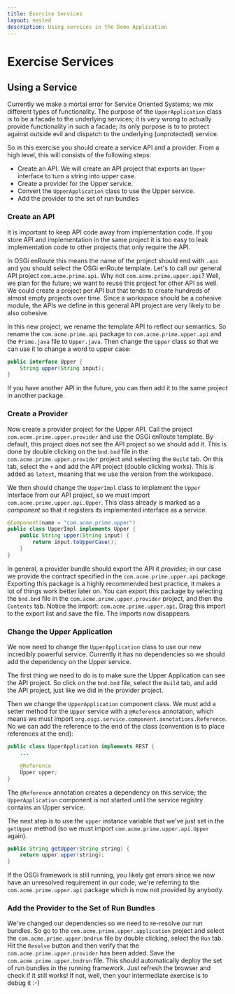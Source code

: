 ```yaml
---
title: Exercise Services
layout: nested
description: Using services in the Demo Application
---
```


# Exercise Services

## Using a Service

Currently we make a mortal error for Service Oriented Systems; we mix different types of functionality. The purpose of the `UpperApplication` class is to be a facade to the underlying services; it is very wrong to actually provide functionality in such a facade; its only purpose is to to protect against outside evil and dispatch to the underlying (unprotected) service. 

So in this exercise you should create a service API and a provider. From a high level, this will consists of the following steps:

* Create an API. We will create an API project that exports an `Upper` interface to turn a string into upper case.
* Create a provider for the Upper service.
* Convert the `UpperApplication` class to use the Upper service.
* Add the provider to the set of run bundles

### Create an API

It is important to keep API code away from implementation code. If you store API and implementation in the same project it is too easy to leak implementation code to other projects that only require the API.
 
In OSGi enRoute this means the name of the project should end with `.api` and you should select the OSGi enRoute template. Let's to call our general API project `com.acme.prime.api`. Why not `com.acme.prime.upper.api`? Well, we plan for the future; we want to reuse this project for other API as well. We could create a project per API but that tends to create hundreds of almost empty projects over time. Since a workspace should be a cohesive module, the APIs we define in this general API project are very likely to be also cohesive.

In this new project, we rename the template API to reflect our semantics. So rename the `com.acme.prime.api` package to `com.acme.prime.upper.api` and the `Prime.java` file to `Upper.java`. Then change the `Upper` class so that we can use it to change a word to upper case:
```java
public interface Upper {
	String upper(String input);
}
```
If you have another API in the future, you can then add it to the same project in another package.

### Create a Provider

Now create a provider project for the Upper API. Call the project `com.acme.prime.upper.provider` and use the OSGi enRoute template. By default, this project does not see the API project so we should add it. This is done by double clicking on the `bnd.bnd` file in the `com.acme.prime.upper.provider` project and selecting the `Build` tab. On this tab, select the `+` and add the API project (double clicking works). This is added as `latest`, meaning that we use the version from the workspace.

We then should change the `UpperImpl` class to implement the `Upper` interface from our API project, so we must import `com.acme.prime.upper.api.Upper`. This class already is marked as a _component_ so that it registers its implemented interface as a service.
```java
@Component(name = "com.acme.prime.upper")
public class UpperImpl implements Upper {
	public String upper(String input) {
		return input.toUpperCase();
	}
}
```
In general, a provider bundle should export the API it _provides_; in our case we provide the contract specified in the `com.acme.prime.upper.api` package. Exporting this package is a highly recommended best practice, it makes a lot of things work better later on. You can export this package by selecting the `bnd.bnd` file in the `com.acme.prime.upper.provider` project, and then the `Contents` tab. Notice the import: `com.acme.prime.upper.api`. Drag this import to the export list and save the file. The imports now disappears.

### Change the Upper Application

We now need to change the `UpperApplication` class to use our new incredibly powerful service. Currently it has no dependencies so we should add the dependency on the Upper service. 

The first thing we need to do is to make sure the Upper Application can see the API project. So click on the `bnd.bnd` file, select the `Build` tab, and add the API project, just like we did in the provider project.

Then we change the `UpperApplication` component class. We must add a setter method for the `Upper` service with a `@Reference` annotation, which means we must import `org.osgi.service.component.annotations.Reference`. No we can add the reference to the end of the class (convention is to place references at the end):
```java
public class UpperApplication implements REST {
	...

	@Reference
	Upper upper;
}
```
The `@Reference` annotation creates a dependency on this service; the `UpperApplication` component is not started until the service registry contains an Upper service. 

The next step is to use the `upper` instance variable that we've just set in the `getUpper` method (so we must import `com.acme.prime.upper.api.Upper` again).
```java
public String getUpper(String string) {
	return upper.upper(string);
}
```
If the OSGi framework is still running, you likely get errors since we now have an unresolved requirement in our code; we're referring to the `com.acme.prime.upper.api` package which is now not provided by anybody.

### Add the Provider to the Set of Run Bundles

We've changed our dependencies so we need to re-resolve our run bundles. So go to the `com.acme.prime.upper.application` project and select the `com.acme.prime.upper.bndrun` file by double clicking, select the `Run` tab. Hit the `Resolve` button and then verify that the `com.acme.prime.upper.provider` has been added. Save the `com.acme.prime.upper.bndrun` file. This should automatically deploy the set of run bundles in the running framework. Just refresh the browser and check if it still works! If not, well, then your intermediate exercise is to debug it :-)

